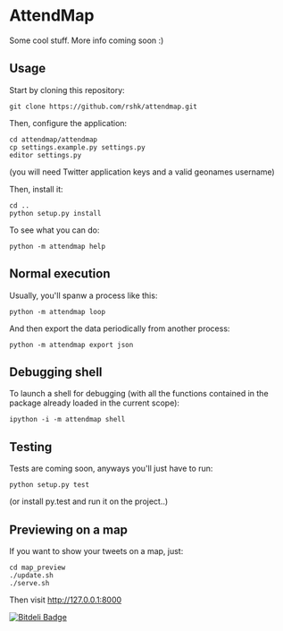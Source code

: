 # AttendMap

Some cool stuff. More info coming soon :)


## Usage

Start by cloning this repository:

    git clone https://github.com/rshk/attendmap.git

Then, configure the application:

    cd attendmap/attendmap
    cp settings.example.py settings.py
    editor settings.py

(you will need Twitter application keys and a valid geonames username)

Then, install it:

    cd ..
    python setup.py install

To see what you can do:

    python -m attendmap help


## Normal execution

Usually, you'll spanw a process like this:

    python -m attendmap loop

And then export the data periodically from another process:

    python -m attendmap export json


## Debugging shell

To launch a shell for debugging (with all the functions contained
in the package already loaded in the current scope):

    ipython -i -m attendmap shell


## Testing

Tests are coming soon, anyways you'll just have to run:

    python setup.py test

(or install py.test and run it on the project..)


## Previewing on a map

If you want to show your tweets on a map, just:

    cd map_preview
    ./update.sh
    ./serve.sh

Then visit http://127.0.0.1:8000


[![Bitdeli Badge](https://d2weczhvl823v0.cloudfront.net/rshk/attendmap/trend.png)](https://bitdeli.com/free "Bitdeli Badge")

